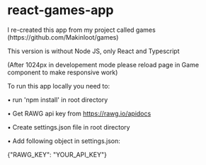 # react-games-app
<p>I re-created this app from my project called games (https://github.com/Makinloot/games)</p>
<p>This version is without Node JS, only React and Typescript</p>
<p>(After 1024px in developement mode please reload page in Game component to make responsive work)</p>

To run this app locally you need to:
    <p>• run 'npm install' in root directory</p>
    <p>• Get RAWG api key from https://rawg.io/apidocs</p>
    <p>• Create settings.json file in root directory</p>
    <p>• Add following object in settings.json:</p>
    {"RAWG_KEY": "YOUR_API_KEY"}
